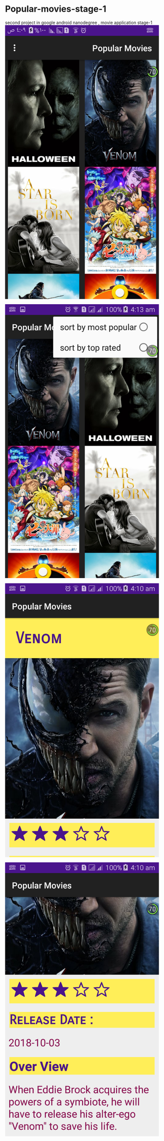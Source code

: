 # Popular-movies-stage-1
second project in google android nanodegree , movie application stage-1
![](screenShots/1.png)

![](screenShots/2.png)


![](screenShots/3.png)

![](screenShots/4.png)
